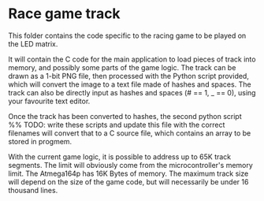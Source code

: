 # Race game track

This folder contains the code specific to the racing game to be played on the 
LED matrix.

It will contain the C code for the main application to load pieces of track into
 memory, and possibly some parts of the game logic. The track can be drawn as a
 1-bit PNG file, then processed with the Python script provided, which will
 convert the image to a text file made of hashes and spaces. The track can also
 be directly input as hashes and spaces (# == 1, _ == 0), using your favourite
 text editor.
 
 Once the track has been converted to hashes, the second python script
 %% TODO: write these scripts and update this file with the correct filenames
 will convert that to a C source file, which contains an array to be stored in
 progmem. 
 
With the current game logic, it is possible to address up to 65K track segments.
The limit will obviously come from the microcontroller's memory limit. The 
Atmega164p has 16K Bytes of memory. The maximum track size will depend on the 
size of the game code, but will necessarily be under 16 thousand lines.